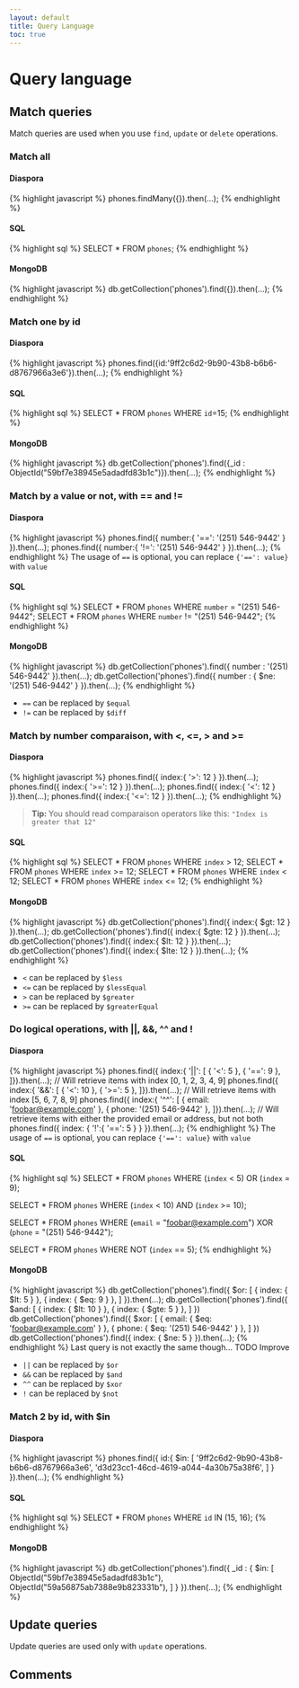```yaml
---
layout: default
title: Query Language
toc: true
---
```


# Query language

## Match queries

Match queries are used when you use `find`, `update` or `delete` operations.

### Match all

<div class="tabs tabs-code">
<div class="tab" data-ref="diaspora">

<h4>Diaspora</h4>

{% highlight javascript %}
phones.findMany({}).then(...);
{% endhighlight %}
</div>
<div class="tab" data-ref="sql">

<h4>SQL</h4>

{% highlight sql %}
SELECT * FROM `phones`;
{% endhighlight %}
</div>
<div class="tab" data-ref="mongodb">

<h4>MongoDB</h4>

{% highlight javascript %}
db.getCollection('phones').find({}).then(...);
{% endhighlight %}
</div>
</div>

### Match one by id

<div class="tabs tabs-code">
<div class="tab" data-ref="diaspora">

<h4>Diaspora</h4>

{% highlight javascript %}
phones.find({id:'9ff2c6d2-9b90-43b8-b6b6-d8767966a3e6'}).then(...);
{% endhighlight %}
</div>
<div class="tab" data-ref="sql">

<h4>SQL</h4>

{% highlight sql %}
SELECT * FROM `phones` WHERE `id`=15;
{% endhighlight %}
</div>
<div class="tab" data-ref="mongodb">

<h4>MongoDB</h4>

{% highlight javascript %}
db.getCollection('phones').find({_id : ObjectId("59bf7e38945e5adadfd83b1c")}).then(...);
{% endhighlight %}
</div>
</div>

### Match by a value or not, with **==** and **!=**

<div class="tabs tabs-code">
<div class="tab" data-ref="diaspora">

<h4>Diaspora</h4>

{% highlight javascript %}
phones.find({ number:{ '==': '(251) 546-9442' } }).then(...);
phones.find({ number:{ '!=': '(251) 546-9442' } }).then(...);
{% endhighlight %}
The usage of <code>==</code> is optional, you can replace <code>{'==': value}</code> with <code>value</code>
</div>
<div class="tab" data-ref="sql">

<h4>SQL</h4>

{% highlight sql %}
SELECT * FROM `phones` WHERE `number` = "(251) 546-9442";
SELECT * FROM `phones` WHERE `number` != "(251) 546-9442";
{% endhighlight %}
</div>
<div class="tab" data-ref="mongodb">

<h4>MongoDB</h4>

{% highlight javascript %}
db.getCollection('phones').find({ number : '(251) 546-9442' }).then(...);
db.getCollection('phones').find({ number : { $ne: '(251) 546-9442' } }).then(...);
{% endhighlight %}
</div>
</div>

 * `==` can be replaced by `$equal`
 * `!=` can be replaced by `$diff`

### Match by number comparaison, with **<**, **<=**, **>** and **>=**

<div class="tabs tabs-code">
<div class="tab" data-ref="diaspora">

<h4>Diaspora</h4>

{% highlight javascript %}
phones.find({ index:{ '>': 12 } }).then(...);
phones.find({ index:{ '>=': 12 } }).then(...);
phones.find({ index:{ '<': 12 } }).then(...);
phones.find({ index:{ '<=': 12 } }).then(...);
{% endhighlight %}
<blockquote>
<b>Tip: </b> You should read comparaison operators like this:
<code>"Index is greater that 12"</code>
</blockquote>
</div>
<div class="tab" data-ref="sql">

<h4>SQL</h4>

{% highlight sql %}
SELECT * FROM `phones` WHERE `index` > 12;
SELECT * FROM `phones` WHERE `index` >= 12;
SELECT * FROM `phones` WHERE `index` < 12;
SELECT * FROM `phones` WHERE `index` <= 12;
{% endhighlight %}
</div>
<div class="tab" data-ref="mongodb">

<h4>MongoDB</h4>

{% highlight javascript %}
db.getCollection('phones').find({ index:{ $gt: 12 } }).then(...);
db.getCollection('phones').find({ index:{ $gte: 12 } }).then(...);
db.getCollection('phones').find({ index:{ $lt: 12 } }).then(...);
db.getCollection('phones').find({ index:{ $lte: 12 } }).then(...);
{% endhighlight %}
</div>
</div>

 * `<` can be replaced by `$less`
 * `<=` can be replaced by `$lessEqual`
 * `>` can be replaced by `$greater`
 * `>=` can be replaced by `$greaterEqual`
 
### Do logical operations, with **||**, **&&**, **^^** and **!**

<div class="tabs tabs-code">
<div class="tab" data-ref="diaspora">

<h4>Diaspora</h4>

{% highlight javascript %}
phones.find({ index:{ '||': [
	{ '<': 5 },
	{ '==': 9 },
]}).then(...); // Will retrieve items with index [0, 1, 2, 3, 4, 9]
phones.find({ index:{ '&&': [
	{ '<': 10 },
	{ '>=': 5 },
]}).then(...); // Will retrieve items with index [5, 6, 7, 8, 9]
phones.find({ index:{ '^^': [
	{ email: 'foobar@example.com' },
	{ phone: '(251) 546-9442' },
]}).then(...); // Will retrieve items with either the provided email or address, but not both
phones.find({ index: { '!':{ '==': 5 } } }).then(...);
{% endhighlight %}
The usage of <code>==</code> is optional, you can replace <code>{'==': value}</code> with <code>value</code>
</div>
<div class="tab" data-ref="sql">

<h4>SQL</h4>

{% highlight sql %}
SELECT * FROM `phones` WHERE 
	(`index` < 5) OR
	(`index` = 9);
	
SELECT * FROM `phones` WHERE
	(`index` < 10) AND
	(`index` >= 10);
	
SELECT * FROM `phones` WHERE
	(`email` = "foobar@example.com") XOR
	(`phone` = "(251) 546-9442");
	
SELECT * FROM `phones` WHERE NOT (`index` == 5);
{% endhighlight %}
</div>
<div class="tab" data-ref="mongodb">

<h4>MongoDB</h4>

{% highlight javascript %}
db.getCollection('phones').find({ $or: [
    { index: { $lt: 5 } },
    { index: { $eq: 9 } },
 ] }).then(...);
 db.getCollection('phones').find({ $and: [
    { index: { $lt: 10 } },
    { index: { $gte: 5 } },
 ] })
 db.getCollection('phones').find({ $xor: [
	{ email: { $eq: 'foobar@example.com' } },
	{ phone: { $eq: '(251) 546-9442' } },
 ] })
db.getCollection('phones').find({ index: { $ne: 5 } }).then(...);
{% endhighlight %}
Last query is not exactly the same though... TODO Improve
</div>
</div>

 * `||` can be replaced by `$or`
 * `&&` can be replaced by `$and`
 * `^^` can be replaced by `$xor`
 * `!` can be replaced by `$not`

### Match 2 by id, with **$in**

<div class="tabs tabs-code">
<div class="tab" data-ref="diaspora">

<h4>Diaspora</h4>

{% highlight javascript %}
phones.find({ id:{ $in: [
	'9ff2c6d2-9b90-43b8-b6b6-d8767966a3e6',
	'd3d23cc1-46cd-4619-a044-4a30b75a38f6',
] } }).then(...);
{% endhighlight %}
</div>
<div class="tab" data-ref="sql">

<h4>SQL</h4>

{% highlight sql %}
SELECT * FROM `phones` WHERE `id` IN (15, 16);
{% endhighlight %}
</div>
<div class="tab" data-ref="mongodb">

<h4>MongoDB</h4>

{% highlight javascript %}
db.getCollection('phones').find({ _id : { $in: [
    ObjectId("59bf7e38945e5adadfd83b1c"),
    ObjectId("59a56875ab7388e9b823331b"),
] } }).then(...);
{% endhighlight %}
</div>
</div>

## Update queries

Update queries are used only with `update` operations.

## Comments

<div id="disqus_thread"></div>